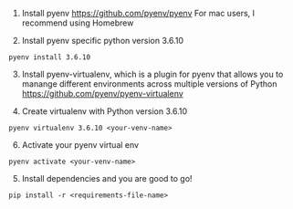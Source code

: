 1. Install pyenv
https://github.com/pyenv/pyenv
For mac users, I recommend using Homebrew

2. Install pyenv specific python version 3.6.10
```
pyenv install 3.6.10
```

3. Install pyenv-virtualenv, which is a plugin for pyenv that allows you to manange different environments across multiple versions of Python
https://github.com/pyenv/pyenv-virtualenv

4. Create virtualenv with Python version 3.6.10
```
pyenv virtualenv 3.6.10 <your-venv-name>
```

6. Activate your pyenv virtual env 
```
pyenv activate <your-venv-name>
```

5. Install dependencies and you are good to go!
```
pip install -r <requirements-file-name>
```

